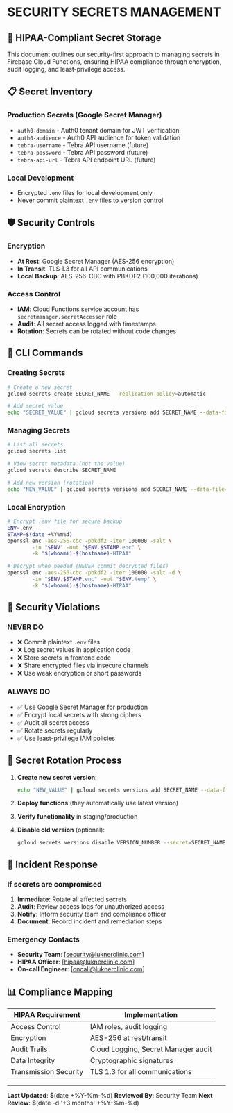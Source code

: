 # SECURITY SECRETS MANAGEMENT

## 🔐 HIPAA-Compliant Secret Storage

This document outlines our security-first approach to managing secrets in Firebase Cloud Functions, ensuring HIPAA compliance through encryption, audit logging, and least-privilege access.

## 📋 Secret Inventory

### Production Secrets (Google Secret Manager)

- `auth0-domain` - Auth0 tenant domain for JWT verification
- `auth0-audience` - Auth0 API audience for token validation
- `tebra-username` - Tebra API username (future)
- `tebra-password` - Tebra API password (future)
- `tebra-api-url` - Tebra API endpoint URL (future)

### Local Development

- Encrypted `.env` files for local development only
- Never commit plaintext `.env` files to version control

## 🛡️ Security Controls

### Encryption

- **At Rest**: Google Secret Manager (AES-256 encryption)
- **In Transit**: TLS 1.3 for all API communications
- **Local Backup**: AES-256-CBC with PBKDF2 (100,000 iterations)

### Access Control

- **IAM**: Cloud Functions service account has `secretmanager.secretAccessor` role
- **Audit**: All secret access logged with timestamps
- **Rotation**: Secrets can be rotated without code changes

## 📝 CLI Commands

### Creating Secrets

```bash
# Create a new secret
gcloud secrets create SECRET_NAME --replication-policy=automatic

# Add secret value
echo "SECRET_VALUE" | gcloud secrets versions add SECRET_NAME --data-file=-
```

### Managing Secrets

```bash
# List all secrets
gcloud secrets list

# View secret metadata (not the value)
gcloud secrets describe SECRET_NAME

# Add new version (rotation)
echo "NEW_VALUE" | gcloud secrets versions add SECRET_NAME --data-file=-
```

### Local Encryption

```bash
# Encrypt .env file for secure backup
ENV=.env
STAMP=$(date +%Y%m%d)
openssl enc -aes-256-cbc -pbkdf2 -iter 100000 -salt \
        -in "$ENV" -out "$ENV.$STAMP.enc" \
        -k "$(whoami)-$(hostname)-HIPAA"

# Decrypt when needed (NEVER commit decrypted files)
openssl enc -aes-256-cbc -pbkdf2 -iter 100000 -salt -d \
        -in "$ENV.$STAMP.enc" -out "$ENV.temp" \
        -k "$(whoami)-$(hostname)-HIPAA"
```

## 🚫 Security Violations

### NEVER DO

- ❌ Commit plaintext `.env` files
- ❌ Log secret values in application code
- ❌ Store secrets in frontend code
- ❌ Share encrypted files via insecure channels
- ❌ Use weak encryption or short passwords

### ALWAYS DO

- ✅ Use Google Secret Manager for production
- ✅ Encrypt local secrets with strong ciphers
- ✅ Audit all secret access
- ✅ Rotate secrets regularly
- ✅ Use least-privilege IAM policies

## 🔄 Secret Rotation Process

1. **Create new secret version**:
   ```bash
   echo "NEW_VALUE" | gcloud secrets versions add SECRET_NAME --data-file=-
   ```

2. **Deploy functions** (they automatically use latest version)

3. **Verify functionality** in staging/production

4. **Disable old version** (optional):
   ```bash
   gcloud secrets versions disable VERSION_NUMBER --secret=SECRET_NAME
   ```

## 🚨 Incident Response

### If secrets are compromised

1. **Immediate**: Rotate all affected secrets
2. **Audit**: Review access logs for unauthorized access
3. **Notify**: Inform security team and compliance officer
4. **Document**: Record incident and remediation steps

### Emergency Contacts

- **Security Team**: [security@luknerclinic.com]
- **HIPAA Officer**: [hipaa@luknerclinic.com]
- **On-call Engineer**: [oncall@luknerclinic.com]

## 📊 Compliance Mapping

| HIPAA Requirement | Implementation |
|-------------------|----------------|
| Access Control | IAM roles, audit logging |
| Encryption | AES-256 at rest/transit |
| Audit Trails | Cloud Logging, Secret Manager audit |
| Data Integrity | Cryptographic signatures |
| Transmission Security | TLS 1.3 for all communications |

---

**Last Updated**: $(date +%Y-%m-%d)
**Reviewed By**: Security Team
**Next Review**: $(date -d '+3 months' +%Y-%m-%d)
